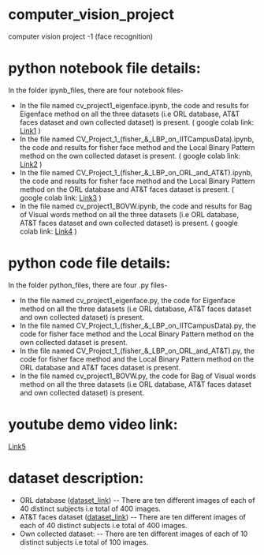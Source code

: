 # computer_vision_project
computer vision project -1 (face recognition)

# python notebook file details:
In the folder ipynb_files, there are four notebook files-

- In the file named cv_project1_eigenface.ipynb, the code and results for Eigenface method on all the three datasets (i.e ORL database, AT&T faces dataset and own collected dataset) is present.
( google colab link: [Link1](https://colab.research.google.com/drive/1w99W4e6gnqKV1kxSoh8NPj11vPXzkuQ9?usp=sharing) )
- In the file named CV_Project_1_(fisher_&_LBP_on_IITCampusData).ipynb, the code and results for fisher face method and the Local Binary Pattern method on the own collected dataset is present.
( google colab link: [Link2](https://colab.research.google.com/drive/1pa87kDDKjHkIkeMyE3mNthWvHt87wFdd?usp=sharing) )
- In the file named CV_Project_1_(fisher_&_LBP_on_ORL_and_AT&T).ipynb, the code and results for fisher face method and the Local Binary Pattern method on the ORL database and AT&T faces dataset is present.
( google colab link: [Link3](https://colab.research.google.com/drive/13QxL8qoW3yr_ghWLs_AyiPXBrkt-v8OH?usp=sharing) )
- In the file named cv_project1_BOVW.ipynb, the code and results for Bag of Visual words method on all the three datasets (i.e ORL database, AT&T faces dataset and own collected dataset) is present.
( google colab link: [Link4](https://colab.research.google.com/drive/1sM8ATDt4LQkVQ6RFxGWTxTgLbJ_gnsrd?usp=sharing) )


# python code file details:
In the folder python_files, there are four .py files-

- In the file named cv_project1_eigenface.py, the code for Eigenface method on all the three datasets (i.e ORL database, AT&T faces dataset and own collected dataset) is present.
-  In the file named CV_Project_1_(fisher_&_LBP_on_IITCampusData).py, the code for fisher face method and the Local Binary Pattern method on the own collected dataset is present.
- In the file named CV_Project_1_(fisher_&_LBP_on_ORL_and_AT&T).py, the code for fisher face method and the Local Binary Pattern method on the ORL database and AT&T faces dataset is present.
- In the file named cv_project1_BOVW.py, the code for Bag of Visual words method on all the three datasets (i.e ORL database, AT&T faces dataset and own collected dataset) is present.

# youtube demo video link:
[Link5](https://youtu.be/ZmnEeTqbXHk)

# dataset description:
- ORL database ([dataset_link](https://www.kaggle.com/datasets/tavarez/the-orl-database-for-training-and-testing))
-- There are ten different images of each of 40 distinct subjects i.e total of 400 images.
- AT&T faces dataset ([dataset_link](https://www.kaggle.com/datasets/kasikrit/att-database-of-faces))
-- There are ten different images of each of 40 distinct subjects i.e total of 400 images.
- Own collected dataset:
-- There are ten different images of each of 10 distinct subjects i.e total of 100 images.
